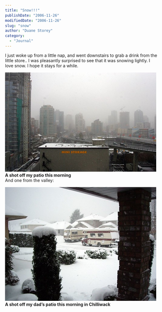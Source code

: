 ```yaml
---
title: "Snow!!!"
publishDate: "2006-11-26"
modifiedDate: "2006-11-26"
slug: "snow"
author: "Duane Storey"
category:
  - "Journal"
---
```


I just woke up from a little nap, and went downstairs to grab a drink from the little store.. I was pleasantly surprised to see that it was snowing lightly. I love snow. I hope it stays for a while.

  
[![Snow](_images/snow-1.jpg)](http://www.flickr.com/photos/duanestorey/306902069/)  
**A shot off my patio this morning**  
And one from the valley:

  
[![SnowChwk](_images/snow-2.jpg)](http://www.flickr.com/photos/duanestorey/306908761/)  
**A shot off my dad’s patio this morning in Chilliwack**